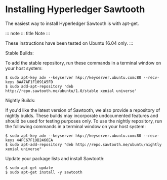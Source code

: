 # Installing Hyperledger Sawtooth

The easiest way to install Hyperledger Sawtooth is with apt-get.

::: note
::: title
Note
:::

These instructions have been tested on Ubuntu 16.04 only.
:::

Stable Builds:

To add the stable repository, run these commands in a terminal window on
your host system:

``` console
$ sudo apt-key adv --keyserver hkp://keyserver.ubuntu.com:80 --recv-keys 8AA7AF1F1091A5FD
$ sudo add-apt-repository 'deb http://repo.sawtooth.me/ubuntu/1.0/stable xenial universe'
```

Nightly Builds:

If you\'d like the latest version of Sawtooth, we also provide a
repository of nightly builds. These builds may incorporate undocumented
features and should be used for testing purposes only. To use the
nightly repository, run the following commands in a terminal window on
your host system:

``` console
$ sudo apt-key adv --keyserver hkp://keyserver.ubuntu.com:80 --recv-keys 44FC67F19B2466EA
$ sudo apt-add-repository "deb http://repo.sawtooth.me/ubuntu/nightly xenial universe"
```

Update your package lists and install Sawtooth:

``` console
$ sudo apt-get update
$ sudo apt-get install -y sawtooth
```

<!--
  Licensed under Creative Commons Attribution 4.0 International License
  https://creativecommons.org/licenses/by/4.0/
-->
